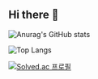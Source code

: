 ## Hi there 👋
![Anurag's GitHub stats](https://github-readme-stats.vercel.app/api?username=won0845&show_icons=true&theme=radical)

![Top Langs](https://github-readme-stats.vercel.app/api/top-langs/?username=won0845&layout=compact)

[![Solved.ac
프로필](http://mazassumnida.wtf/api/v2/generate_badge?boj={dliy23})](https://solved.ac/{dliy23})
<!--
**won0845/won0845** is a ✨ _special_ ✨ repository because its `README.md` (this file) appears on your GitHub profile.

Here are some ideas to get you started:

- 🔭 I’m currently working on ...
- 🌱 I’m currently learning ...
- 👯 I’m looking to collaborate on ...
- 🤔 I’m looking for help with ...
- 💬 Ask me about ...
- 📫 How to reach me: ...
- 😄 Pronouns: ...
- ⚡ Fun fact: ...
-->
